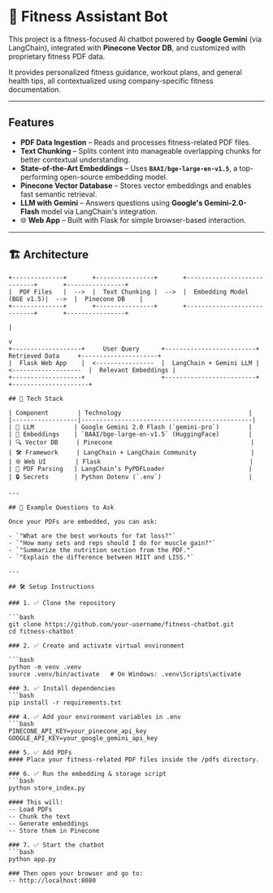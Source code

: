 # 🧠 Fitness Assistant Bot

This project is a fitness-focused AI chatbot powered by **Google Gemini** (via LangChain), integrated with **Pinecone Vector DB**, and customized with proprietary fitness PDF data.

It provides personalized fitness guidance, workout plans, and general health tips, all contextualized using company-specific fitness documentation.

---

##  Features

-  **PDF Data Ingestion** – Reads and processes fitness-related PDF files.
-  **Text Chunking** – Splits content into manageable overlapping chunks for better contextual understanding.
-  **State-of-the-Art Embeddings** – Uses **`BAAI/bge-large-en-v1.5`**, a top-performing open-source embedding model.
-  **Pinecone Vector Database** – Stores vector embeddings and enables fast semantic retrieval.
-  **LLM with Gemini** – Answers questions using **Google's Gemini-2.0-Flash** model via LangChain's integration.
- 🌐 **Web App** – Built with Flask for simple browser-based interaction.

---

## 🏗 Architecture

```plaintext
+--------------+       +----------------+       +----------------------------+       +----------------+
|  PDF Files   |  -->  |  Text Chunking |  -->  |  Embedding Model (BGE v1.5)|  -->  |  Pinecone DB    |
+--------------+       +----------------+       +----------------------------+       +----------------+
                                                                                              |
                                                                                              v
+-------------------+     User Query      +-------------------------+     Retrieved Data     +---------------------+
|  Flask Web App    |  <----------------  |  LangChain + Gemini LLM |  <-------------------  |  Relevant Embeddings |
+-------------------+                     +-------------------------+                        +---------------------+

## 🧰 Tech Stack

| Component        | Technology                                   |
|------------------|-----------------------------------------------|
| 🧠 LLM           | Google Gemini 2.0 Flash (`gemini-pro`)        |
| 🧬 Embeddings    | `BAAI/bge-large-en-v1.5` (HuggingFace)        |
| 🔍 Vector DB     | Pinecone                                      |
| 🛠 Framework     | LangChain + LangChain Community               |
| 🌐 Web UI        | Flask                                         |
| 📄 PDF Parsing   | LangChain’s PyPDFLoader                       |
| 🔒 Secrets       | Python Dotenv (`.env`)                        |

---

## 🧪 Example Questions to Ask

Once your PDFs are embedded, you can ask:

- `"What are the best workouts for fat loss?"`
- `"How many sets and reps should I do for muscle gain?"`
- `"Summarize the nutrition section from the PDF."`
- `"Explain the difference between HIIT and LISS."`

---

## 🛠️ Setup Instructions

### 1. ✅ Clone the repository

```bash
git clone https://github.com/your-username/fitness-chatbot.git
cd fitness-chatbot

### 2. ✅ Create and activate virtual environment

```bash
python -m venv .venv
source .venv/bin/activate   # On Windows: .venv\Scripts\activate

### 3. ✅ Install dependencies
```bash
pip install -r requirements.txt

### 4. ✅ Add your environment variables in .env
```bash
PINECONE_API_KEY=your_pinecone_api_key
GOOGLE_API_KEY=your_google_gemini_api_key

### 5. ✅ Add PDFs
#### Place your fitness-related PDF files inside the /pdfs directory.

### 6. ✅ Run the embedding & storage script
```bash
python store_index.py

#### This will:
-- Load PDFs
-- Chunk the text
-- Generate embeddings
-- Store them in Pinecone

### 7. ✅ Start the chatbot
```bash
python app.py

### Then open your browser and go to:
-- http://localhost:8080
